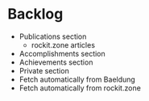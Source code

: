 # Backlog

- Publications section
  - rockit.zone articles
- Accomplishments section
- Achievements section
- Private section
- Fetch automatically from Baeldung
- Fetch automatically from rockit.zone
